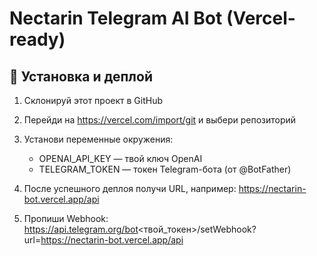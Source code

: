 # Nectarin Telegram AI Bot (Vercel-ready)

## 🔧 Установка и деплой

1. Склонируй этот проект в GitHub
2. Перейди на https://vercel.com/import/git и выбери репозиторий
3. Установи переменные окружения:
   - OPENAI_API_KEY — твой ключ OpenAI
   - TELEGRAM_TOKEN — токен Telegram-бота (от @BotFather)

4. После успешного деплоя получи URL, например:
   https://nectarin-bot.vercel.app/api

5. Пропиши Webhook:
   https://api.telegram.org/bot<твой_токен>/setWebhook?url=https://nectarin-bot.vercel.app/api